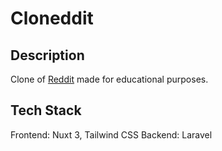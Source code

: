 # Cloneddit

## Description

Clone of [Reddit](https://www.reddit.com) made for educational purposes.

## Tech Stack

Frontend: Nuxt 3, Tailwind CSS
Backend: Laravel
